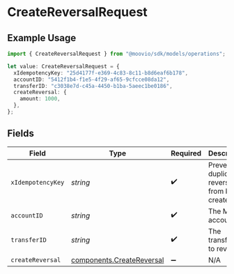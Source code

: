 # CreateReversalRequest

## Example Usage

```typescript
import { CreateReversalRequest } from "@moovio/sdk/models/operations";

let value: CreateReversalRequest = {
  xIdempotencyKey: "25d4177f-e369-4c83-8c11-b8d6eaf6b178",
  accountID: "5412f1b4-f1e5-4f29-af65-9cfcce08da12",
  transferID: "c3038e7d-c45a-4450-b1ba-5aeec1be0186",
  createReversal: {
    amount: 1000,
  },
};
```

## Fields

| Field                                                                  | Type                                                                   | Required                                                               | Description                                                            |
| ---------------------------------------------------------------------- | ---------------------------------------------------------------------- | ---------------------------------------------------------------------- | ---------------------------------------------------------------------- |
| `xIdempotencyKey`                                                      | *string*                                                               | :heavy_check_mark:                                                     | Prevents duplicate reversals from being created.                       |
| `accountID`                                                            | *string*                                                               | :heavy_check_mark:                                                     | The Moov account ID.                                                   |
| `transferID`                                                           | *string*                                                               | :heavy_check_mark:                                                     | The transfer ID to reverse.                                            |
| `createReversal`                                                       | [components.CreateReversal](../../models/components/createreversal.md) | :heavy_minus_sign:                                                     | N/A                                                                    |